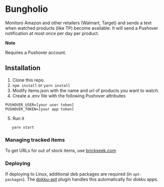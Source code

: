 # Bungholio

Monitors Amazon and other retailers (Walmart, Target) and sends a text when watched products (like TP) become available. It will send a Pushover notification at most once per day per product.

**Note**

Requires a Pushover account.

## Installation

1. Clone this repo.
2. `npm install` or `yarn install`
3. Modify items.json with the name and url of products you want to watch.
4. Create a .env file with the following Pushover attributes

```
PUSHOVER_USER=[your user token]
PUSHOVER_TOKEN=[your app token]
```

5. Run it

```
   yarn start
```

### Managing tracked items

To get URLs for out of stock items, use [brickseek.com](https://brickseek.com/p/ring-fit-adventure-nintendo/8268995)

### Deploying

If deploying to Linux, additional deb packages are required (in `apt-packages`). The [dokku-apt](https://github.com/dokku-community/dokku-apt) plugin handles this automatically for dokku apps.
